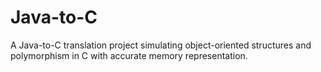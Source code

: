 # Java-to-C
A Java-to-C translation project simulating object-oriented structures and polymorphism in C with accurate memory representation.
